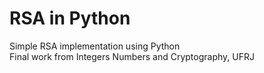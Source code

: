 # RSA in Python
Simple RSA implementation using Python <br/>
Final work from Integers Numbers and Cryptography, UFRJ

